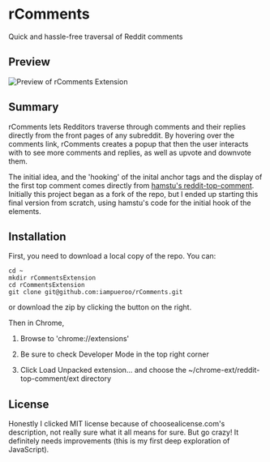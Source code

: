 rComments
=========

Quick and hassle-free traversal of Reddit comments

## Preview
![Preview of rComments Extension](http://i.imgur.com/sxInTK1.gif)

## Summary
rComments lets Redditors traverse through comments and their replies directly from the front pages of any subreddit. By hovering over the comments link, rComments creates a popup that then the user interacts with to see more comments and replies, as well as upvote and downvote them. 

The initial idea, and the 'hooking' of the inital anchor tags and the display of the first top comment comes directly from [hamstu's reddit-top-comment](https://github.com/hamstu/reddit-top-comment). Initially this project began as a fork of the repo, but I ended up starting this final version from scratch, using hamstu's code for the initial hook of the elements. 



## Installation

First, you need to download a local copy of the repo. You can:

    cd ~
    mkdir rCommentsExtension
    cd rCommentsExtension
    git clone git@github.com:iampueroo/rComments.git

or download the zip by clicking the button on the right.

Then in Chrome, 

1) Browse to 'chrome://extensions'

2) Be sure to check Developer Mode in the top right corner

3) Click Load Unpacked extension... and choose the ~/chrome-ext/reddit-top-comment/ext directory

## License
Honestly I clicked MIT license because of choosealicense.com's description, not really sure what it all means for sure. But go crazy! It definitely needs improvements (this is my first deep exploration of JavaScript).  

